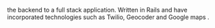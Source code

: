the backend to a full stack application. Written in Rails and have incorporated technologies such as Twilio, Geocoder and Google maps . 
